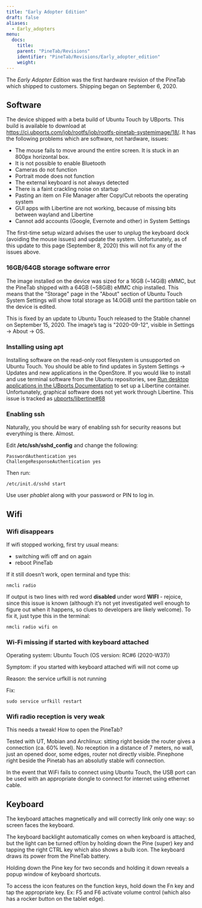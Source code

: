 ```yaml
---
title: "Early Adopter Edition"
draft: false
aliases:
  - Early_adopters
menu:
  docs:
    title:
    parent: "PineTab/Revisions"
    identifier: "PineTab/Revisions/Early_adopter_edition"
    weight: 
---
```


The _Early Adopter Edition_ was the first hardware revision of the PineTab which shipped to customers. Shipping began on September 6, 2020.

## Software

The device shipped with a beta build of Ubuntu Touch by UBports. This build is available to download at https://ci.ubports.com/job/rootfs/job/rootfs-pinetab-systemimage/18/. It has the following problems which are software, not hardware, issues:

* The mouse fails to move around the entire screen. It is stuck in an 800px horizontal box.
* It is not possible to enable Bluetooth
* Cameras do not function
* Portrait mode does not function
* The external keyboard is not always detected
* There is a faint crackling noise on startup
* Pasting an item on File Manager after Copy/Cut reboots the operating system
* GUI apps with Libertine are not working, because of missing bits between wayland and Libertine
* Cannot add accounts (Google, Evernote and other) in System Settings

The first-time setup wizard advises the user to unplug the keyboard dock (avoiding the mouse issues) and update the system. Unfortunately, as of this update to this page (September 8, 2020) this will not fix any of the issues above.

### 16GB/64GB storage software error

The image installed on the device was sized for a 16GB (~14GiB) eMMC, but the PineTab shipped with a 64GB (~58GiB) eMMC chip installed. This means that the "Storage" page in the "About" section of Ubuntu Touch System Settings will show total storage as 14.0GiB until the partition table on the device is edited.

This is fixed by an update to Ubuntu Touch released to the Stable channel on September 15, 2020. The image’s tag is "2020-09-12", visible in Settings -> About -> OS.

### Installing using apt

Installing software on the read-only root filesystem is unsupported on Ubuntu Touch. You should be able to find updates in System Settings -> Updates and new applications in the OpenStore. If you would like to install and use terminal software from the Ubuntu repositories, see [Run desktop applications in the UBports Documentation](https://docs.ubports.com/en/latest/userguide/dailyuse/libertine.html) to set up a Libertine container. Unfortunately, graphical software does not yet work through Libertine. This issue is tracked as [ubports/libertine#68](https://github.com/ubports/libertine/issues/68)

### Enabling ssh

Naturally, you should be wary of enabling ssh for security reasons but everything is there. Almost.

Edit **/etc/ssh/sshd_config** and change the following:

    PasswordAuthentication yes
    ChallengeResponseAuthentication yes

Then run:

    /etc/init.d/sshd start

Use user _phablet_ along with your password or PIN to log in.

## Wifi

### Wifi disappears

If wifi stopped working, first try usual means:

* switching wifi off and on again
* reboot PineTab

If it still doesn’t work, open terminal and type this:

    nmcli radio

If output is two lines with red word **disabled** under word **WIFI** - rejoice, since this issue is known (although it’s not yet investigated well enough to figure out when it happens, so clues to developers are likely welcome). To fix it, just type this in the terminal:

    nmcli radio wifi on

### Wi-Fi missing if started with keyboard attached

Operating system: Ubuntu Touch (OS version: RC#6 (2020-W37))

Symptom: if you started with keyboard attached wifi will not come up

Reason: the service urfkill is not running

Fix:

    sudo service urfkill restart

### Wifi radio reception is very weak

This needs a tweak! How to open the PineTab?

Tested with UT, Mobian and Archlinux: sitting right beside the router gives a connection (ca. 60% level). No reception in a distance of 7 meters, no wall, just an opened door, some edges, router not directly visible. Pinephone right beside the Pinetab has an absolutly stable wifi connection.

In the event that WiFi fails to connect using Ubuntu Touch, the USB port can be used with an appropriate dongle to connect for internet using ethernet cable.

## Keyboard

The keyboard attaches magnetically and will correctly link only one way: so screen faces the keyboard.

The keyboard backlight automatically comes on when keyboard is attached, but the light can be turned off/on by holding down the Pine (super) key and tapping the right CTRL key which also shows a bulb icon. The keyboard draws its power from the PineTab battery.

Holding down the Pine key for two seconds and holding it down reveals a popup window of keyboard shortcuts.

To access the icon features on the function keys, hold down the Fn key and tap the appropriate key. Ex: F5 and F6 activate volume control (which also has a rocker button on the tablet edge).
